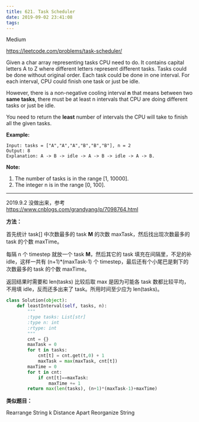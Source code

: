 ```yaml
---
title: 621. Task Scheduler
date: 2019-09-02 23:41:08
tags:
---
```


Medium

https://leetcode.com/problems/task-scheduler/

Given a char array representing tasks CPU need to do. It contains capital letters A to Z where different letters represent different tasks. Tasks could be done without original order. Each task could be done in one interval. For each interval, CPU could finish one task or just be idle.

However, there is a non-negative cooling interval **n** that means between two **same tasks**, there must be at least n intervals that CPU are doing different tasks or just be idle.

You need to return the **least** number of intervals the CPU will take to finish all the given tasks.

**Example:**

```
Input: tasks = ["A","A","A","B","B","B"], n = 2
Output: 8
Explanation: A -> B -> idle -> A -> B -> idle -> A -> B.
```

**Note:**

1. The number of tasks is in the range [1, 10000].
2. The integer n is in the range [0, 100].

------

2019.9.2 没做出来，参考 https://www.cnblogs.com/grandyang/p/7098764.html

**方法：**

首先统计 task[] 中次数最多的 task **M** 的次数 maxTask，然后找出现次数最多的 task 的个数 maxTime。

每隔 n 个 timestep 就放一个 task **M**，然后其它的 task 填充在间隔里，不足的补 idle，这样一共有 (n+1)*(maxTask-1) 个 timestep，最后还有个小尾巴是剩下的次数最多的 task 的个数 maxTime。

返回结果时需要和 len(tasks) 比较后取 max 是因为可能各 task 数都比较平均，不用填 idle，反而还多出来了 task。所用时间至少应为 len(tasks)。

```python
class Solution(object):
    def leastInterval(self, tasks, n):
        """
        :type tasks: List[str]
        :type n: int
        :rtype: int
        """
        cnt = {}
        maxTask = 0
        for t in tasks:
            cnt[t] = cnt.get(t,0) + 1
            maxTask = max(maxTask, cnt[t])
        maxTime = 0
        for t in cnt:
            if cnt[t]==maxTask:
                maxTime += 1
        return max(len(tasks), (n+1)*(maxTask-1)+maxTime)
```



**类似题目：**

Rearrange String k Distance Apart
Reorganize String